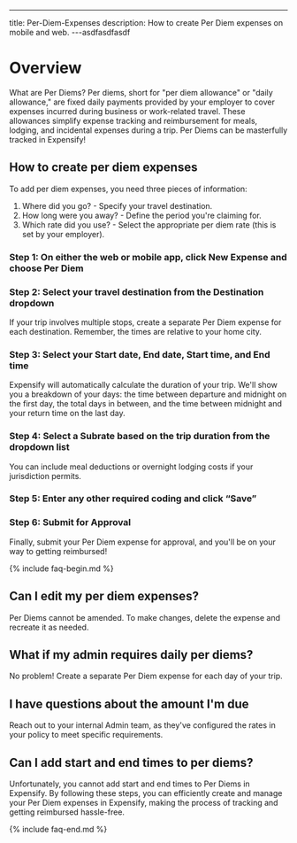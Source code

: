 ---
title: Per-Diem-Expenses
description: How to create Per Diem expenses on mobile and web.
---asdfasdfasdf
# Overview

What are Per Diems? Per diems, short for "per diem allowance" or "daily allowance," are fixed daily payments provided by your employer to cover expenses incurred during business or work-related travel. These allowances simplify expense tracking and reimbursement for meals, lodging, and incidental expenses during a trip. Per Diems can be masterfully tracked in Expensify! 

## How to create per diem expenses 

To add per diem expenses, you need three pieces of information:
1. Where did you go? - Specify your travel destination.
2. How long were you away? - Define the period you're claiming for.
3. Which rate did you use? - Select the appropriate per diem rate (this is set by your employer).

### Step 1: On either the web or mobile app, click New Expense and choose Per Diem

### Step 2: Select your travel destination from the Destination dropdown
If your trip involves multiple stops, create a separate Per Diem expense for each destination. Remember, the times are relative to your home city.

### Step 3: Select your Start date, End date, Start time, and End time
Expensify will automatically calculate the duration of your trip. We'll show you a breakdown of your days: the time between departure and midnight on the first day, the total days in between, and the time between midnight and your return time on the last day.

### Step 4: Select a Subrate based on the trip duration from the dropdown list
You can include meal deductions or overnight lodging costs if your jurisdiction permits.

### Step 5: Enter any other required coding and click “Save”

### Step 6: Submit for Approval
Finally, submit your Per Diem expense for approval, and you'll be on your way to getting reimbursed!
 
{% include faq-begin.md %} 

## Can I edit my per diem expenses?
Per Diems cannot be amended. To make changes, delete the expense and recreate it as needed.

## What if my admin requires daily per diems? 
No problem! Create a separate Per Diem expense for each day of your trip.

## I have questions about the amount I'm due 
Reach out to your internal Admin team, as they've configured the rates in your policy to meet specific requirements. 

## Can I add start and end times to per diems? 
Unfortunately, you cannot add start and end times to Per Diems in Expensify.
By following these steps, you can efficiently create and manage your Per Diem expenses in Expensify, making the process of tracking and getting reimbursed hassle-free. 

{% include faq-end.md %}
